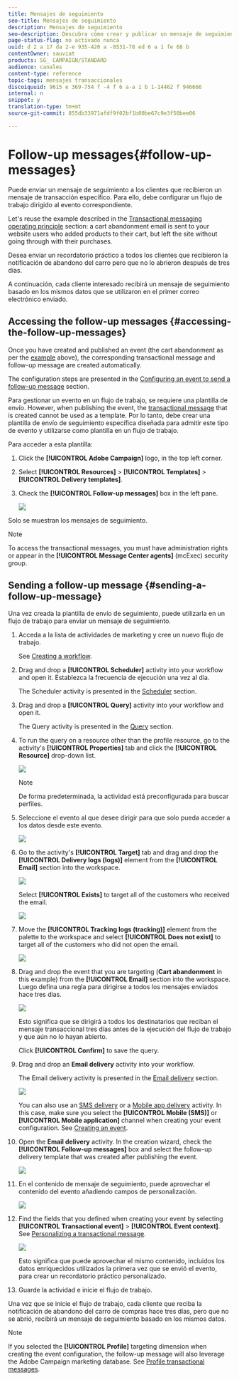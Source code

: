 ```yaml
---
title: Mensajes de seguimiento
seo-title: Mensajes de seguimiento
description: Mensajes de seguimiento
seo-description: Descubra cómo crear y publicar un mensaje de seguimiento.
page-status-flag: no activado nunca
uuid: d 2 a 17 da 2-e 935-420 a -8531-78 ed 6 a 1 fe 68 b
contentOwner: sauviat
products: SG_ CAMPAIGN/STANDARD
audience: canales
content-type: reference
topic-tags: mensajes transaccionales
discoiquuid: 9615 e 369-754 f -4 f 6 a-a 1 b 1-14462 f 946666
internal: n
snippet: y
translation-type: tm+mt
source-git-commit: 855db33971afdf9f02bf1b00be67c9e3f50bee06

---
```



# Follow-up messages{#follow-up-messages}

Puede enviar un mensaje de seguimiento a los clientes que recibieron un mensaje de transacción específico. Para ello, debe configurar un flujo de trabajo dirigido al evento correspondiente.

Let's reuse the example described in the [Transactional messaging operating principle](../../channels/using/about-transactional-messaging.md#transactional-messaging-operating-principle) section: a cart abandonment email is sent to your website users who added products to their cart, but left the site without going through with their purchases.

Desea enviar un recordatorio práctico a todos los clientes que recibieron la notificación de abandono del carro pero que no lo abrieron después de tres días.

A continuación, cada cliente interesado recibirá un mensaje de seguimiento basado en los mismos datos que se utilizaron en el primer correo electrónico enviado.

## Accessing the follow-up messages {#accessing-the-follow-up-messages}

Once you have created and published an event (the cart abandonment as per the [example](../../channels/using/about-transactional-messaging.md#transactional-messaging-operating-principle) above), the corresponding transactional message and follow-up message are created automatically.

The configuration steps are presented in the [Configuring an event to send a follow-up message](../../administration/using/configuring-transactional-messaging.md#use-case--configuring-an-event-to-send-a-transactional-message) section.

Para gestionar un evento en un flujo de trabajo, se requiere una plantilla de envío. However, when publishing the event, the [transactional message](../../channels/using/event-transactional-messages.md) that is created cannot be used as a template. Por lo tanto, debe crear una plantilla de envío de seguimiento específica diseñada para admitir este tipo de evento y utilizarse como plantilla en un flujo de trabajo.

Para acceder a esta plantilla:

1. Click the **[!UICONTROL Adobe Campaign]** logo, in the top left corner.
1. Select **[!UICONTROL Resources]** &gt; **[!UICONTROL Templates]** &gt; **[!UICONTROL Delivery templates]**.
1. Check the **[!UICONTROL Follow-up messages]** box in the left pane.

   ![](assets/message-center_follow-up-search.png)

Solo se muestran los mensajes de seguimiento.

>[!NOTE]
>
>To access the transactional messages, you must have administration rights or appear in the **[!UICONTROL Message Center agents]** (mcExec) security group.

## Sending a follow-up message {#sending-a-follow-up-message}

Una vez creada la plantilla de envío de seguimiento, puede utilizarla en un flujo de trabajo para enviar un mensaje de seguimiento.

1. Acceda a la lista de actividades de marketing y cree un nuevo flujo de trabajo.

   See [Creating a workflow](../../automating/using/building-a-workflow.md#creating-a-workflow).

1. Drag and drop a **[!UICONTROL Scheduler]** activity into your workflow and open it. Establezca la frecuencia de ejecución una vez al día.

   The Scheduler activity is presented in the [Scheduler](../../automating/using/scheduler.md) section.

1. Drag and drop a **[!UICONTROL Query]** activity into your workflow and open it.

   The Query activity is presented in the [Query](../../automating/using/query.md) section.

1. To run the query on a resource other than the profile resource, go to the activity's **[!UICONTROL Properties]** tab and click the **[!UICONTROL Resource]** drop-down list.

   ![](assets/message-center_follow-up-query-properties.png)

   >[!NOTE]
   >
   >De forma predeterminada, la actividad está preconfigurada para buscar perfiles.

1. Seleccione el evento al que desee dirigir para que solo pueda acceder a los datos desde este evento.

   ![](assets/message-center_follow-up-query-resource.png)

1. Go to the activity's **[!UICONTROL Target]** tab and drag and drop the **[!UICONTROL Delivery logs (logs)]** element from the **[!UICONTROL Email]** section into the workspace.

   ![](assets/message-center_follow-up-delivery-logs.png)

   Select **[!UICONTROL Exists]** to target all of the customers who received the email.

   ![](assets/message-center_follow-up-delivery-logs-exists.png)

1. Move the **[!UICONTROL Tracking logs (tracking)]** element from the palette to the workspace and select **[!UICONTROL Does not exist]** to target all of the customers who did not open the email.

   ![](assets/message-center_follow-up-delivery-and-tracking-logs.png)

1. Drag and drop the event that you are targeting (**Cart abandonment** in this example) from the **[!UICONTROL Email]** section into the workspace. Luego defina una regla para dirigirse a todos los mensajes enviados hace tres días.

   ![](assets/message-center_follow-up-created.png)

   Esto significa que se dirigirá a todos los destinatarios que reciban el mensaje transaccional tres días antes de la ejecución del flujo de trabajo y que aún no lo hayan abierto.

   Click **[!UICONTROL Confirm]** to save the query.

1. Drag and drop an **Email delivery** activity into your workflow.

   The Email delivery activity is presented in the [Email delivery](../../automating/using/email-delivery.md) section.

   ![](assets/message-center_follow-up-workflow.png)

   You can also use an [SMS delivery](../../automating/using/sms-delivery.md) or a [Mobile app delivery](../../automating/using/push-notification-delivery.md) activity. In this case, make sure you select the **[!UICONTROL Mobile (SMS)]** or **[!UICONTROL Mobile application]** channel when creating your event configuration. See [Creating an event](../../administration/using/configuring-transactional-messaging.md#creating-an-event).

1. Open the **Email delivery** activity. In the creation wizard, check the **[!UICONTROL Follow-up messages]** box and select the follow-up delivery template that was created after publishing the event.

   ![](assets/message-center_follow-up-template.png)

1. En el contenido de mensaje de seguimiento, puede aprovechar el contenido del evento añadiendo campos de personalización.

   ![](assets/message-center_follow-up-content.png)

1. Find the fields that you defined when creating your event by selecting **[!UICONTROL Transactional event]** &gt; **[!UICONTROL Event context]**. See [Personalizing a transactional message](../../channels/using/event-transactional-messages.md#personalizing-a-transactional-message).

   ![](assets/message-center_follow-up-personalization.png)

   Esto significa que puede aprovechar el mismo contenido, incluidos los datos enriquecidos utilizados la primera vez que se envió el evento, para crear un recordatorio práctico personalizado.

1. Guarde la actividad e inicie el flujo de trabajo.

Una vez que se inicie el flujo de trabajo, cada cliente que reciba la notificación de abandono del carro de compras hace tres días, pero que no se abrió, recibirá un mensaje de seguimiento basado en los mismos datos.

>[!NOTE]
>
>If you selected the **[!UICONTROL Profile]** targeting dimension when creating the event configuration, the follow-up message will also leverage the Adobe Campaign marketing database. See [Profile transactional messages](../../channels/using/profile-transactional-messages.md).

